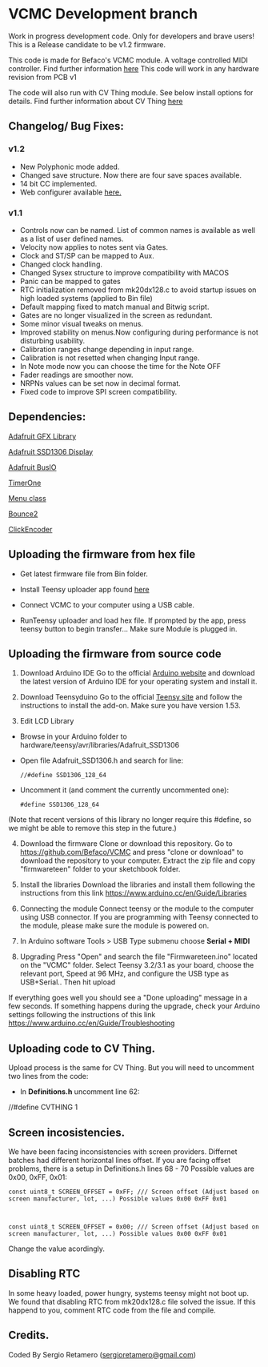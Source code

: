 # VCMC Development branch
Work in progress development code. Only for developers and brave users!
This is a Release candidate to be v1.2 firmware.

This code is made for Befaco's VCMC module. A voltage controlled MIDI controller.
Find further information [here](https://www.befaco.org/vcmc-2/)
This code will work in any hardware revision from PCB v1

The code will also run with CV Thing module. See below install options for details. Find further information about CV Thing [here](https://www.befaco.org/CV_thing/)

## Changelog/ Bug Fixes:

### v1.2
- New Polyphonic mode added.
- Changed save structure. Now there are four save spaces available.
- 14 bit CC implemented.
- Web configurer available [here.](https://www.befaco.org/VCMCconfig/) 

### v1.1
- Controls now can be named. List of common names is available as well as a list of user defined names.
- Velocity now applies to notes sent via Gates.
- Clock and ST/SP can be mapped to Aux.
- Changed clock handling.
- Changed Sysex structure to improve compatibility with MACOS 
- Panic can be mapped to gates
- RTC initialization removed from mk20dx128.c to avoid startup issues on high loaded systems (applied to Bin file)
- Default mapping fixed to match manual and Bitwig script.
- Gates are no longer visualized in the screen as redundant.
- Some minor visual tweaks on menus.
- Improved stability on menus.Now configuring during performance is not disturbing usability.
- Calibration ranges change depending in input range.
- Calibration is not resetted when changing Input range.
- In Note mode now you can choose the time for the Note OFF
- Fader readings are smoother now.
- NRPNs  values can be set now in decimal format.
- Fixed code to improve SPI screen compatibility.


## Dependencies:

[Adafruit GFX Library](https://github.com/adafruit/Adafruit-GFX-Library)

[Adafruit SSD1306 Display](https://github.com/adafruit/Adafruit_SSD1306)

[Adafruit BusIO](https://github.com/adafruit/Adafruit_BusIO)

[TimerOne](http://playground.arduino.cc/Code/Timer1)

[Menu class](https://forum.arduino.cc/index.php?topic=353045.0)

[Bounce2](https://github.com/thomasfredericks/Bounce2)

[ClickEncoder](https://github.com/0xPIT/encoder)


## Uploading the firmware from hex file

- Get latest firmware file from Bin folder.

- Install Teensy uploader app found [here](https://www.pjrc.com/teensy/loader.html)

- Connect VCMC to your computer using a USB cable.

- RunTeensy uploader and load hex file. If prompted by the app, press teensy button to begin transfer... Make sure Module is plugged in.

## Uploading the firmware from source code

1. Download Arduino IDE
Go to the official [Arduino website](https://www.arduino.cc/en/Main/Software) and download the latest version of Arduino IDE for your operating system and install it.

2. Download Teensyduino
Go to the official [Teensy site](https://www.pjrc.com/teensy/teensyduino.html) and follow the instructions to install the add-on.
Make sure you have version 1.53.

3. Edit LCD Library

  * Browse in your Arduino folder to hardware/teensy/avr/libraries/Adafruit_SSD1306

  * Open file Adafruit_SSD1306.h and search for line:

    `//#define SSD1306_128_64`

  * Uncomment it (and comment the currently uncommented one):

    `#define SSD1306_128_64`

  (Note that recent versions of this library no longer require this #define, so we might be able to remove this step in the future.)

4. Download the firmware 
  Clone or download this repository. Go to https://github.com/Befaco/VCMC and press "clone or download" to download the repository to your computer. Extract the zip file and copy "firmwareteen" folder to your sketchbook folder. 

5. Install the libraries
  Download the libraries and install them following the instructions from this link https://www.arduino.cc/en/Guide/Libraries

6. Connecting the module
  Connect teensy or the module to the computer using USB connector.  If you are programming with Teensy connected to the module, please make sure the module is powered on. 

7. In  Arduino software Tools > USB Type submenu  choose **Serial + MIDI**

8. Upgrading
  Press "Open" and search the file "Firmwareteen.ino" located on the "VCMC" folder. 
  Select Teensy 3.2/3.1 as your board, choose the relevant port, Speed at 96 MHz, and configure the USB type as USB+Serial.. Then hit upload

If everything goes well you should see a "Done uploading" message in a few seconds. If something happens during the upgrade, check your Arduino settings following the instructions of this link https://www.arduino.cc/en/Guide/Troubleshooting

## Uploading code to CV Thing.
Upload process is the same for CV Thing. But you will need to uncomment two lines from the code:

- In **Definitions.h** uncomment line 62:

//#define CVTHING 1

## Screen incosistencies.

We have been facing inconsistencies with screen providers. Differnet batches had different horizontal lines offset. 
If you are facing offset problems, there is a setup in Definitions.h lines 68 - 70 Possible values are  0x00, 0xFF, 0x01:


	const uint8_t SCREEN_OFFSET = 0xFF; /// Screen offset (Adjust based on screen manufacturer, lot, ...) Possible values 0x00 0xFF 0x01



	const uint8_t SCREEN_OFFSET = 0x00; /// Screen offset (Adjust based on screen manufacturer, lot, ...) Possible values 0x00 0xFF 0x01



Change the value acordingly.

## Disabling RTC
In some heavy loaded, power hungry, systems teensy might not boot up. 
We found that disabling RTC from mk20dx128.c file solved the issue. If this happend to you, comment RTC code from the file and compile.

## Credits.

Coded By Sergio Retamero (sergioretamero@gmail.com)



